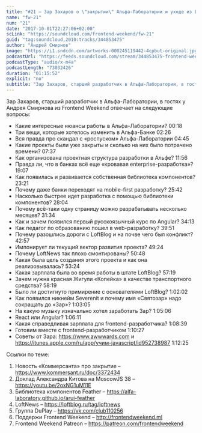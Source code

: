 ```yaml
---
title: "#21 – Зар Захаров о \"закрытии\" Альфа-Лаборатории и уходе из LoftBlog"
name: "fw-21"
num: "21"
date: "2017-10-01T22:27:06+02:00"
scLink: "https://soundcloud.com/frontend-weekend/fw-21"
guid: "tag:soundcloud,2010:tracks/344853475"
author: "Андрей Смирнов"
image: "https://i1.sndcdn.com/artworks-000245119442-4cpbut-original.jpg"
podcastUrl: "https://feeds.soundcloud.com/stream/344853475-frontend-weekend-fw-21.m4a"
podcastType: "audio/x-m4a"
podcastLength: "73032426"
duration: "01:15:52"
explicit: "no"
subtitle: "Зар Захаров, старший разработчик в Альфа-Лаборатории, в гостях у Андрея Смирнова из Frontend Weekend отвечает на следующие вопросы:"
---
```

Зар Захаров, старший разработчик в Альфа-Лаборатории, в гостях у Андрея Смирнова из Frontend Weekend отвечает на следующие вопросы:

- Какие интересные нюансы работы в Альфа-Лаборатории? 00:18
- Три вещи, которые хотелось изменить в Альфа-Банке 02:26
- Вся правда про скандал с «роспуском» Альфа-Лаборатории 04:45
- Какие проекты были уже закрыты и сколько на них было потрачено времени? 07:37
- Как организована проектная структура разработки в Альфе? 11:56
- Правда ли, что в банках всё еще «кровавая enterprise-разработка»? 19:07
- Как появилась и развивается собственная библиотека компонентов? 23:21
- Почему даже банки переходят на mobile-first разработку? 25:42
- Насколько быстрее идет разработка с помощью библиотеки компонентов? 28:04
- Почему всё-таки одну страницу можно разрабатывать несколько месяцев? 31:34
- Как и зачем появился первый русскоязычный курс по Angular? 34:13
- Как педагог по образованию пошел в web-разработку? 39:51
- Почему разошлись дороги с LoftBlog и на почве чего был конфликт? 42:57
- Импонирует ли текущий вектор развития проекта? 49:24
- Почему LoftNews так плохо смонтированы? 50:48
- Какая была цель создания этого проекта и как она реализовывалась? 53:24
- Какая зарплата была во время работы в штате LoftBlog? 57:19
- Зачем нужна красная Жигули «Копейка» в качестве транспортного средства? 58:19
- Было ли достигнуто примирение с основателями LoftBlog? 1:02:02
- Как появился никнейм Severenit и почему имя «Святозар» надо сокращать до «Зар»? 1:03:05
- На какую музыку изначально хотел заработать Зар? 1:05:06
- React или Angular? 1:06:11
- Какая справедливая зарплата для frontend-разработчика? 1:08:39
- Готовим вместе с frontend-разработчиком 1:10:27
- Советы от Зара: https://www.awwwards.com и https://itunes.apple.com/ru/app/учим-javascript/id952738987 1:12:25

Ссылки по теме: 
1) Новость «Коммерсанта» про закрытие – https://www.kommersant.ru/doc/3372434
2) Доклад Александра Китова на MoscowJS 38 – https://youtu.be/2oxNG1uM11E
3) Библиотека компонентов Feather – https://alfa-laboratory.github.io/arui-feather
4) LoftNews – https://loftblog.ru/tag/loftnews
5) Группа DuPlay – https://vk.com/club110256
6) Поддержи Frontend Weekend – http://frontendweekend.ml
7) Frontend Weekend Patreon – https://patreon.com/frontendweekend